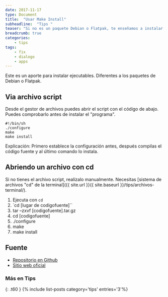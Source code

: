 ```yaml
---
date: 2017-11-17
type: Document
title:  "Usar Make Install"
subheadline:  "Tips "
teaser: "Si no es un paquete Debian o Flatpak, te enseñamos a instalar de otra forma"
breadcrumb: true
categories:
    - tips
tags:
    - fix
    - dialogo
    - apps
---
```

Este es un aporte para instalar ejecutables. Diferentes a los paquetes de Debian o Flatpak.

## Via archivo script
Desde el gestor de archivos puedes abrir el script con el código de abajo. Puedes comprobarlo antes de instalar el "programa".

~~~
#!/bin/sh
./configure
make
make install
~~~

Explicación: Primero establece la configuración antes, después compilas el código fuente y al último comando lo instala.

## Abriendo un archivo con cd
Si no tienes el archivo script, realízalo manualmente. Necesitas [sistema de archivos "cd" de la terminal]({{ site.url }}{{ site.baseurl }}/tips/archivos-terminal/).
1. Ejecuta con `cd`
2. `cd [lugar de codigofuente]``
3. tar –zxvf [codigofuente].tar.gz
4. cd [codigofuente]
5. ./configure
6. make
7. make install

## Fuente
* [Repositorio en Github](https://github.com/neurobin/shc)
* [Sitio web oficial](https://projects.gnome.org/gst/)

### Más en Tips
{: .t60 }
{% include list-posts category='tips' entries='3'%}
